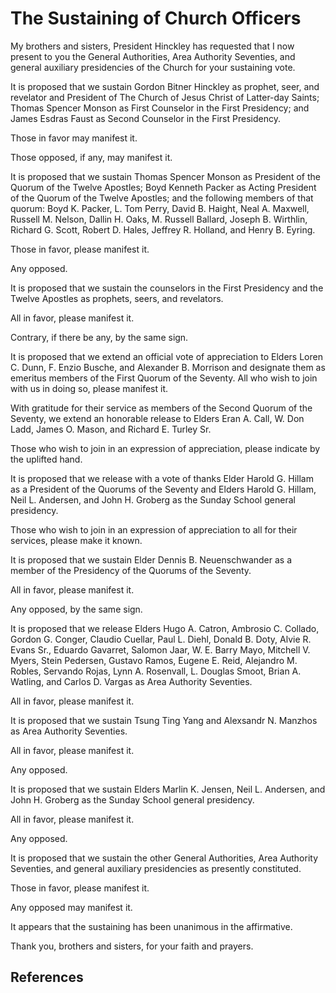 # The Sustaining of Church Officers

My brothers and sisters, President Hinckley has requested that I now present
to you the General Authorities, Area Authority Seventies, and general
auxiliary presidencies of the Church for your sustaining vote.

It is proposed that we sustain Gordon Bitner Hinckley as prophet, seer, and
revelator and President of The Church of Jesus Christ of Latter-day Saints;
Thomas Spencer Monson as First Counselor in the First Presidency; and James
Esdras Faust as Second Counselor in the First Presidency.

Those in favor may manifest it.

Those opposed, if any, may manifest it.

It is proposed that we sustain Thomas Spencer Monson as President of the
Quorum of the Twelve Apostles; Boyd Kenneth Packer as Acting President of the
Quorum of the Twelve Apostles; and the following members of that quorum: Boyd
K. Packer, L. Tom Perry, David B. Haight, Neal A. Maxwell, Russell M. Nelson,
Dallin H. Oaks, M. Russell Ballard, Joseph B. Wirthlin, Richard G. Scott,
Robert D. Hales, Jeffrey R. Holland, and Henry B. Eyring.

Those in favor, please manifest it.

Any opposed.

It is proposed that we sustain the counselors in the First Presidency and the
Twelve Apostles as prophets, seers, and revelators.

All in favor, please manifest it.

Contrary, if there be any, by the same sign.

It is proposed that we extend an official vote of appreciation to Elders Loren
C. Dunn, F. Enzio Busche, and Alexander B. Morrison and designate them as
emeritus members of the First Quorum of the Seventy. All who wish to join with
us in doing so, please manifest it.

With gratitude for their service as members of the Second Quorum of the
Seventy, we extend an honorable release to Elders Eran A. Call, W. Don Ladd,
James O. Mason, and Richard E. Turley Sr.

Those who wish to join in an expression of appreciation, please indicate by
the uplifted hand.

It is proposed that we release with a vote of thanks Elder Harold G. Hillam as
a President of the Quorums of the Seventy and Elders Harold G. Hillam, Neil L.
Andersen, and John H. Groberg as the Sunday School general presidency.

Those who wish to join in an expression of appreciation to all for their
services, please make it known.

It is proposed that we sustain Elder Dennis B. Neuenschwander as a member of
the Presidency of the Quorums of the Seventy.

All in favor, please manifest it.

Any opposed, by the same sign.

It is proposed that we release Elders Hugo A. Catron, Ambrosio C. Collado,
Gordon G. Conger, Claudio Cuellar, Paul L. Diehl, Donald B. Doty, Alvie R.
Evans Sr., Eduardo Gavarret, Salomon Jaar, W. E. Barry Mayo, Mitchell V.
Myers, Stein Pedersen, Gustavo Ramos, Eugene E. Reid, Alejandro M. Robles,
Servando Rojas, Lynn A. Rosenvall, L. Douglas Smoot, Brian A. Watling, and
Carlos D. Vargas as Area Authority Seventies.

All in favor, please manifest it.

It is proposed that we sustain Tsung Ting Yang and Alexsandr N. Manzhos as
Area Authority Seventies.

All in favor, please manifest it.

Any opposed.

It is proposed that we sustain Elders Marlin K. Jensen, Neil L. Andersen, and
John H. Groberg as the Sunday School general presidency.

All in favor, please manifest it.

Any opposed.

It is proposed that we sustain the other General Authorities, Area Authority
Seventies, and general auxiliary presidencies as presently constituted.

Those in favor, please manifest it.

Any opposed may manifest it.

It appears that the sustaining has been unanimous in the affirmative.

Thank you, brothers and sisters, for your faith and prayers.

## References

